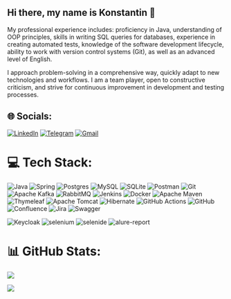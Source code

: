 ## Hi there, my name is Konstantin 👋
My professional experience includes: proficiency in Java, understanding of OOP principles, skills in writing SQL queries for databases, experience in creating automated tests, knowledge of the software development lifecycle, ability to work with version control systems (Git), as well as an advanced level of English.

I approach problem-solving in a comprehensive way, quickly adapt to new technologies and workflows. I am a team player, open to constructive criticism, and strive for continuous improvement in development and testing processes.

<!--
**Konstantin-Pavlov/Konstantin-Pavlov** is a ✨ _special_ ✨ repository because its `README.md` (this file) appears on your GitHub profile.

Here are some ideas to get you started:

- 🔭 I’m currently working on ...
- 🌱 I’m currently learning ...
- 👯 I’m looking to collaborate on ...
- 🤔 I’m looking for help with ...
- 💬 Ask me about ...
- 📫 How to reach me: ...
- 😄 Pronouns: ...
- ⚡ Fun fact: ...
-->


## 🌐 Socials:
[![LinkedIn](https://img.shields.io/badge/LinkedIn-%230077B5.svg?logo=linkedin&logoColor=white)](https://linkedin.com/in/konstantin-pavlov-b50a65158)
[![Telegram](https://img.shields.io/badge/Telegram-%2300A8E8.svg?logo=telegram&logoColor=white)](https://t.me/SPBdreamer)
[![Gmail](https://img.shields.io/badge/Gmail-D14836.svg?logo=gmail&logoColor=white)](mailto:konstpavlov87@gmail.com)

# 💻 Tech Stack:
![Java](https://img.shields.io/badge/java-%23ED8B00.svg?style=for-the-badge&logo=openjdk&logoColor=white) 
![Spring](https://img.shields.io/badge/spring-%236DB33F.svg?style=for-the-badge&logo=spring&logoColor=white) 
![Postgres](https://img.shields.io/badge/postgres-%23316192.svg?style=for-the-badge&logo=postgresql&logoColor=white) 
![MySQL](https://img.shields.io/badge/mysql-4479A1.svg?style=for-the-badge&logo=mysql&logoColor=white) 
![SQLite](https://img.shields.io/badge/sqlite-%2307405e.svg?style=for-the-badge&logo=sqlite&logoColor=white) 
![Postman](https://img.shields.io/badge/Postman-FF6C37?style=for-the-badge&logo=postman&logoColor=white) 
![Git](https://img.shields.io/badge/git-%23F05033.svg?style=for-the-badge&logo=git&logoColor=white) 
![Apache Kafka](https://img.shields.io/badge/Apache%20Kafka-000?style=for-the-badge&logo=apachekafka) 
![RabbitMQ](https://img.shields.io/badge/rabbitmq-FF6600?style=for-the-badge&logo=rabbitmq&logoColor=white) 
![Jenkins](https://img.shields.io/badge/jenkins-%232C5263.svg?style=for-the-badge&logo=jenkins&logoColor=white) 
![Docker](https://img.shields.io/badge/docker-%230db7ed.svg?style=for-the-badge&logo=docker&logoColor=white) 
![Apache Maven](https://img.shields.io/badge/Apache%20Maven-C71A36?style=for-the-badge&logo=Apache%20Maven&logoColor=white) 
![Thymeleaf](https://img.shields.io/badge/Thymeleaf-%23005C0F.svg?style=for-the-badge&logo=Thymeleaf&logoColor=white) 
![Apache Tomcat](https://img.shields.io/badge/apache%20tomcat-%23F8DC75.svg?style=for-the-badge&logo=apache-tomcat&logoColor=black) 
![Hibernate](https://img.shields.io/badge/Hibernate-59666C?style=for-the-badge&logo=Hibernate&logoColor=white) 
![GitHub Actions](https://img.shields.io/badge/github%20actions-%232671E5.svg?style=for-the-badge&logo=githubactions&logoColor=white) 
![GitHub](https://img.shields.io/badge/github-%23121011.svg?style=for-the-badge&logo=github&logoColor=white) 
![Confluence](https://img.shields.io/badge/confluence-%23172BF4.svg?style=for-the-badge&logo=confluence&logoColor=white) 
![Jira](https://img.shields.io/badge/jira-%230A0FFF.svg?style=for-the-badge&logo=jira&logoColor=white) 
![Swagger](https://img.shields.io/badge/-Swagger-%23Clojure?style=for-the-badge&logo=swagger&logoColor=white)
<!-- find icons -->
![Keycloak](https://img.shields.io/badge/Keycloak-000?style=for-the-badge&logo=keycloak&logoColor=white) 
![selenium](https://img.shields.io/badge/Selenium-000?style=for-the-badge&logo=selenium&logoColor=white)
![selenide](https://img.shields.io/badge/Selenide-000?style=for-the-badge&logo=selenide&logoColor=white)
![alure-report](https://img.shields.io/badge/Alure_report-000?style=for-the-badge&logo=alure_report&logoColor=white)


# 📊 GitHub Stats:
![](https://github-readme-stats.vercel.app/api?username=Konstantin-Pavlov&theme=dark&hide_border=false&include_all_commits=false&count_private=false)<br/>

[//]: # (![]&#40;https://github-readme-streak-stats.herokuapp.com/?user=Konstantin-Pavlov&theme=dark&hide_border=false&#41;<br/>)
![](https://github-readme-stats.vercel.app/api/top-langs/?username=Konstantin-Pavlov&theme=dark&hide_border=false&include_all_commits=false&count_private=false&layout=compact)

<!-- Proudly created with GPRM ( https://gprm.itsvg.in ) -->
